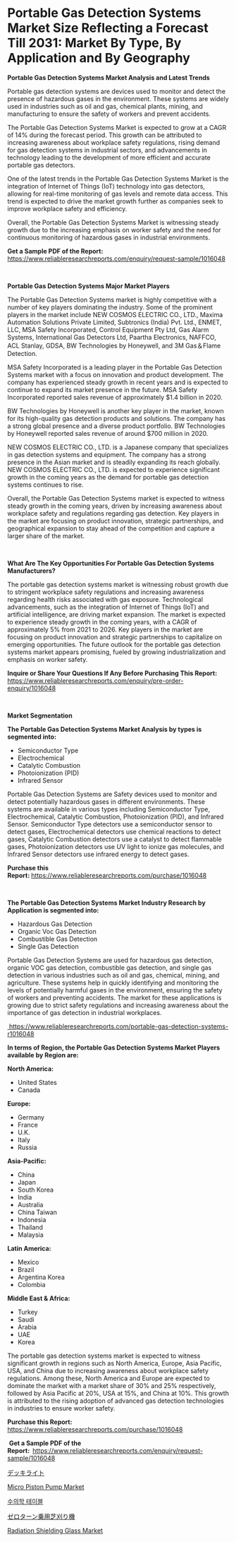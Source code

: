 <p><h1>Portable Gas Detection Systems Market Size Reflecting a Forecast Till 2031: Market By Type, By Application and By Geography</h1></p><p><strong>Portable Gas Detection Systems Market Analysis and Latest Trends</strong></p>
<p><p>Portable gas detection systems are devices used to monitor and detect the presence of hazardous gases in the environment. These systems are widely used in industries such as oil and gas, chemical plants, mining, and manufacturing to ensure the safety of workers and prevent accidents.</p><p>The Portable Gas Detection Systems Market is expected to grow at a CAGR of 14% during the forecast period. This growth can be attributed to increasing awareness about workplace safety regulations, rising demand for gas detection systems in industrial sectors, and advancements in technology leading to the development of more efficient and accurate portable gas detectors.</p><p>One of the latest trends in the Portable Gas Detection Systems Market is the integration of Internet of Things (IoT) technology into gas detectors, allowing for real-time monitoring of gas levels and remote data access. This trend is expected to drive the market growth further as companies seek to improve workplace safety and efficiency.</p><p>Overall, the Portable Gas Detection Systems Market is witnessing steady growth due to the increasing emphasis on worker safety and the need for continuous monitoring of hazardous gases in industrial environments.</p></p>
<p><strong>Get a Sample PDF of the Report:&nbsp;</strong> <a href="https://www.reliableresearchreports.com/enquiry/request-sample/1016048">https://www.reliableresearchreports.com/enquiry/request-sample/1016048</a></p>
<p>&nbsp;</p>
<p><strong>Portable Gas Detection Systems Major Market Players</strong></p>
<p><p>The Portable Gas Detection Systems market is highly competitive with a number of key players dominating the industry. Some of the prominent players in the market include NEW COSMOS ELECTRIC CO., LTD., Maxima Automation Solutions Private Limited, Subtronics (India) Pvt. Ltd., ENMET, LLC, MSA Safety Incorporated, Control Equipment Pty Ltd, Gas Alarm Systems, International Gas Detectors Ltd, Paartha Electronics, NAFFCO, ACL Stanlay, GDSA, BW Technologies by Honeywell, and 3M Gas＆Flame Detection.</p><p>MSA Safety Incorporated is a leading player in the Portable Gas Detection Systems market with a focus on innovation and product development. The company has experienced steady growth in recent years and is expected to continue to expand its market presence in the future. MSA Safety Incorporated reported sales revenue of approximately $1.4 billion in 2020.</p><p>BW Technologies by Honeywell is another key player in the market, known for its high-quality gas detection products and solutions. The company has a strong global presence and a diverse product portfolio. BW Technologies by Honeywell reported sales revenue of around $700 million in 2020.</p><p>NEW COSMOS ELECTRIC CO., LTD. is a Japanese company that specializes in gas detection systems and equipment. The company has a strong presence in the Asian market and is steadily expanding its reach globally. NEW COSMOS ELECTRIC CO., LTD. is expected to experience significant growth in the coming years as the demand for portable gas detection systems continues to rise.</p><p>Overall, the Portable Gas Detection Systems market is expected to witness steady growth in the coming years, driven by increasing awareness about workplace safety and regulations regarding gas detection. Key players in the market are focusing on product innovation, strategic partnerships, and geographical expansion to stay ahead of the competition and capture a larger share of the market.</p></p>
<p>&nbsp;</p>
<p><strong>What Are The Key Opportunities For Portable Gas Detection Systems Manufacturers?</strong></p>
<p><p>The portable gas detection systems market is witnessing robust growth due to stringent workplace safety regulations and increasing awareness regarding health risks associated with gas exposure. Technological advancements, such as the integration of Internet of Things (IoT) and artificial intelligence, are driving market expansion. The market is expected to experience steady growth in the coming years, with a CAGR of approximately 5% from 2021 to 2026. Key players in the market are focusing on product innovation and strategic partnerships to capitalize on emerging opportunities. The future outlook for the portable gas detection systems market appears promising, fueled by growing industrialization and emphasis on worker safety.</p></p>
<p><strong>Inquire or Share Your Questions If Any Before Purchasing This Report:</strong> <a href="https://www.reliableresearchreports.com/enquiry/pre-order-enquiry/1016048">https://www.reliableresearchreports.com/enquiry/pre-order-enquiry/1016048</a></p>
<p>&nbsp;</p>
<p><strong>Market Segmentation</strong></p>
<p><strong>The Portable Gas Detection Systems Market Analysis by types is segmented into:</strong></p>
<p><ul><li>Semiconductor Type</li><li>Electrochemical</li><li>Catalytic Combustion</li><li>Photoionization (PID)</li><li>Infrared Sensor</li></ul></p>
<p><p>Portable Gas Detection Systems are Safety devices used to monitor and detect potentially hazardous gases in different environments. These systems are available in various types including Semiconductor Type, Electrochemical, Catalytic Combustion, Photoionization (PID), and Infrared Sensor. Semiconductor Type detectors use a semiconductor sensor to detect gases, Electrochemical detectors use chemical reactions to detect gases, Catalytic Combustion detectors use a catalyst to detect flammable gases, Photoionization detectors use UV light to ionize gas molecules, and Infrared Sensor detectors use infrared energy to detect gases.</p></p>
<p><strong>Purchase this Report:&nbsp;</strong><a href="https://www.reliableresearchreports.com/purchase/1016048">https://www.reliableresearchreports.com/purchase/1016048</a></p>
<p>&nbsp;</p>
<p><strong>The Portable Gas Detection Systems Market Industry Research by Application is segmented into:</strong></p>
<p><ul><li>Hazardous Gas Detection</li><li>Organic Voc Gas Detection</li><li>Combustible Gas Detection</li><li>Single Gas Detection</li></ul></p>
<p><p>Portable Gas Detection Systems are used for hazardous gas detection, organic VOC gas detection, combustible gas detection, and single gas detection in various industries such as oil and gas, chemical, mining, and agriculture. These systems help in quickly identifying and monitoring the levels of potentially harmful gases in the environment, ensuring the safety of workers and preventing accidents. The market for these applications is growing due to strict safety regulations and increasing awareness about the importance of gas detection in industrial workplaces.</p></p>
<p><a href="https://www.reliableresearchreports.com/portable-gas-detection-systems-r1016048">&nbsp;https://www.reliableresearchreports.com/portable-gas-detection-systems-r1016048</a></p>
<p><strong>In terms of Region, the Portable Gas Detection Systems Market Players available by Region are:</strong></p>
<p>
    <p> <strong> North America: </strong>
        <ul>
            <li>United States</li>
            <li>Canada</li>
        </ul>
        </p> 
    <p> <strong> Europe: </strong>
        <ul>
            <li>Germany</li>
            <li>France</li>
            <li>U.K.</li>
            <li>Italy</li>
            <li>Russia</li>
        </ul>
        </p> 
    <p> <strong> Asia-Pacific: </strong>
        <ul>
            <li>China</li>
            <li>Japan</li>
            <li>South Korea</li>
            <li>India</li>
            <li>Australia</li>
            <li>China Taiwan</li>
            <li>Indonesia</li>
            <li>Thailand</li>
            <li>Malaysia</li>
        </ul>
        </p> 
    <p> <strong> Latin America: </strong>
        <ul>
            <li>Mexico</li>
            <li>Brazil</li>
            <li>Argentina Korea</li>
            <li>Colombia</li>
        </ul>
        </p> 
    <p> <strong> Middle East & Africa: </strong>
        <ul>
            <li>Turkey</li>
            <li>Saudi</li>
            <li>Arabia</li>
            <li>UAE</li>
            <li>Korea</li>
        </ul>
    </p>
    </p>
<p><p>The portable gas detection systems market is expected to witness significant growth in regions such as North America, Europe, Asia Pacific, USA, and China due to increasing awareness about workplace safety regulations. Among these, North America and Europe are expected to dominate the market with a market share of 30% and 25% respectively, followed by Asia Pacific at 20%, USA at 15%, and China at 10%. This growth is attributed to the rising adoption of advanced gas detection technologies in industries to ensure worker safety.</p></p>
<p><strong>Purchase this Report: </strong><a href="https://www.reliableresearchreports.com/purchase/1016048">https://www.reliableresearchreports.com/purchase/1016048</a></p>
<p>&nbsp;<strong>Get a Sample PDF of the Report:&nbsp;&nbsp;</strong><a href="https://www.reliableresearchreports.com/enquiry/request-sample/1016048">https://www.reliableresearchreports.com/enquiry/request-sample/1016048</a></p>
<p><strong></strong></p>
<p><p><a href="https://medium.com/@abdielkilback/%E3%83%87%E3%83%83%E3%82%AD%E3%83%A9%E3%82%A4%E3%83%88%E5%B8%82%E5%A0%B4%E5%88%86%E6%9E%90-%E3%81%9D%E3%81%AEcagr-%E5%B8%82%E5%A0%B4%E3%82%BB%E3%82%B0%E3%83%A1%E3%83%B3%E3%83%86%E3%83%BC%E3%82%B7%E3%83%A7%E3%83%B3-%E3%81%8A%E3%82%88%E3%81%B3%E3%82%B0%E3%83%AD%E3%83%BC%E3%83%90%E3%83%AB%E7%94%A3%E6%A5%AD%E6%A6%82%E8%A6%81-bd5a9e68ba11">デッキライト</a></p><p><a href="https://github.com/pizolina/Market-Research-Report-List-4/blob/main/micro-piston-pump-market.md">Micro Piston Pump Market</a></p><p><a href="https://github.com/durgin521/Market-Research-Report-List-1/blob/main/998603531893.md">수의학 테이블</a></p><p><a href="https://github.com/one-cool-chick/Market-Research-Report-List-1/blob/main/167024534513.md">ゼロターン乗用芝刈り機</a></p><p><a href="https://issuu.com/reportprime-2/docs/radiation-shielding-glass-market-size-2030.pptx">Radiation Shielding Glass Market</a></p></p>